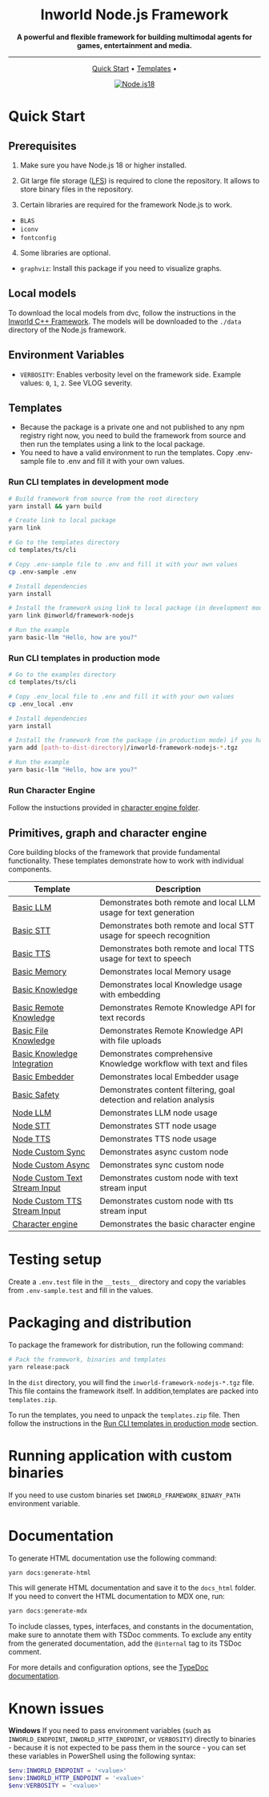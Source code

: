 <div align="center">

# Inworld Node.js Framework

**A powerful and flexible framework for building multimodal agents for games, entertainment and media.**

---

<p align="center">
  <a href="#quick-start">Quick Start</a> •
  <a href="#templates">Templates</a> •
</p>

[![Node.js18](https://img.shields.io/badge/node-18-blue.svg)](https://nodejs.org/en/download/)

</div>

# Quick Start

## Prerequisites

1. Make sure you have Node.js 18 or higher installed.

2. Git large file storage ([LFS](https://git-lfs.com)) is required to clone the repository. It allows to store binary files in the repository.

3. Certain libraries are required for the framework Node.js to work.

- `BLAS`
- `iconv`
- `fontconfig`

4. Some libraries are optional.

- `graphviz`: Install this package if you need to visualize graphs.

## Local models

To download the local models from dvc, follow the instructions in the [Inworld C++ Framework](https://github.com/inworld-ai/inworld-framework-cpp?tab=readme-ov-file#get-local-models).
The models will be downloaded to the `./data` directory of the Node.js framework.

## Environment Variables

- `VERBOSITY`: Enables verbosity level on the framework side. Example values: `0`, `1`, `2`. See VLOG severity.

## Templates

- Because the package is a private one and not published to any npm registry right now, you need to build the framework from source and then run the templates using a link to the local package.
- You need to have a valid environment to run the templates. Copy .env-sample file to .env and fill it with your own values.

### Run CLI templates in development mode

```bash
# Build framework from source from the root directory
yarn install && yarn build

# Create link to local package
yarn link

# Go to the templates directory
cd templates/ts/cli

# Copy .env-sample file to .env and fill it with your own values
cp .env-sample .env

# Install dependencies
yarn install

# Install the framework using link to local package (in development mode)
yarn link @inworld/framework-nodejs

# Run the example
yarn basic-llm "Hello, how are you?"
```

### Run CLI templates in production mode

```bash
# Go to the examples directory
cd templates/ts/cli

# Copy .env_local file to .env and fill it with your own values
cp .env_local .env

# Install dependencies
yarn install

# Install the framework from the package (in production mode) if you have a distribution archive.
yarn add [path-to-dist-directory]/inworld-framework-nodejs-*.tgz

# Run the example
yarn basic-llm "Hello, how are you?"
```

### Run Character Engine

Follow the instuctions provided in [character engine folder](templates/ts/character_engine/README.md).

## Primitives, graph and character engine

Core building blocks of the framework that provide fundamental functionality. These templates demonstrate how to work with individual components.

| Template                                                                                  | Description                                                          |
|-------------------------------------------------------------------------------------------| -------------------------------------------------------------------- |
| [Basic LLM](templates/ts/cli/primitives/basic_llm.ts)                                     | Demonstrates both remote and local LLM usage for text generation     |
| [Basic STT](templates/ts/cli/primitives/basic_stt.ts)                                     | Demonstrates both remote and local STT usage for speech recognition  |
| [Basic TTS](templates/ts/cli/primitives/basic_tts.ts)                                     | Demonstrates both remote and local TTS usage for text to speech      |
| [Basic Memory](templates/ts/cli/primitives/basic_memory.ts)                               | Demonstrates local Memory usage                                      |
| [Basic Knowledge](templates/ts/cli/primitives/basic_knowledge.ts)                         | Demonstrates local Knowledge usage with embedding                    |
| [Basic Remote Knowledge](templates/ts/cli/primitives/basic_remote_knowledge.ts)           | Demonstrates Remote Knowledge API for text records                   |
| [Basic File Knowledge](templates/ts/cli/primitives/basic_file_knowledge.ts)               | Demonstrates Remote Knowledge API with file uploads                  |
| [Basic Knowledge Integration](templates/ts/cli/primitives/basic_knowledge_integration.ts) | Demonstrates comprehensive Knowledge workflow with text and files    |
| [Basic Embedder](templates/ts/cli/primitives/basic_embedder.ts)                           | Demonstrates local Embedder usage                                    |
| [Basic Safety](templates/ts/cli/primitives/basic_safety.ts)                               | Demonstrates content filtering, goal detection and relation analysis |
| [Node LLM](templates/ts/cli/graph/node_llm.ts)                                            | Demonstrates LLM node usage                                          |
| [Node STT](templates/ts/cli/graph/node_llm.ts)                                            | Demonstrates STT node usage                                          |
| [Node TTS](templates/ts/cli/graph/node_llm.ts)                                            | Demonstrates TTS node usage                                          |
| [Node Custom Sync](templates/ts/cli/graph/node_custom_jinja.ts)                           | Demonstrates async custom node                                           |
| [Node Custom Async](templates/ts/cli/graph/node_custom_reverse.ts)                        | Demonstrates sync custom node                                           |
| [Node Custom Text Stream Input](templates/ts/cli/graph/node_custom_llm_stream.ts)         | Demonstrates custom node with text stream input                                          |
| [Node Custom TTS Stream Input](templates/ts/cli/graph/node_custom_tts_stream.ts)          | Demonstrates custom node with tts stream input                                          |
| [Character engine](templates/ts/character_engine)                                         | Demonstrates the basic character engine                              |

# Testing setup

Create a `.env.test` file in the `__tests__` directory and copy the variables from `.env-sample.test` and fill in the values.

# Packaging and distribution

To package the framework for distribution, run the following command:

```bash
# Pack the framework, binaries and templates
yarn release:pack
```

In the `dist` directory, you will find the `inworld-framework-nodejs-*.tgz` file. This file contains the framework itself. In addition,templates are packed into `templates.zip`.

To run the templates, you need to unpack the `templates.zip` file. Then follow the instructions in the [Run CLI templates in production mode](#run-cli-templates-in-production-mode) section.

# Running application with custom binaries

If you need to use custom binaries set `INWORLD_FRAMEWORK_BINARY_PATH` environment variable.

# Documentation

To generate HTML documentation use the following command:

```bash
yarn docs:generate-html
```

This will generate HTML documentation and save it to the `docs_html` folder.
If you need to convert the HTML documentation to MDX one, run:

```bash
yarn docs:generate-mdx
```

To include classes, types, interfaces, and constants in the documentation, make sure to annotate them with TSDoc comments. To exclude any entity from the generated documentation, add the `@internal` tag to its TSDoc comment.

For more details and configuration options, see the [TypeDoc documentation](https://typedoc.org).

# Known issues

**Windows**
If you need to pass environment variables (such as `INWORLD_ENDPOINT`, `INWORLD_HTTP_ENDPOINT`, or `VERBOSITY`) directly to binaries - because it is not expected to be pass them in the source - you can set these variables in PowerShell using the following syntax:

```powershell
$env:INWORLD_ENDPOINT = '<value>'
$env:INWORLD_HTTP_ENDPOINT = '<value>'
$env:VERBOSITY = '<value>'
```
